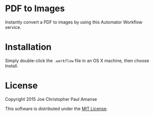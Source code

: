# PDF to Images

Instantly convert a PDF to images by using this Automator Workflow service.

# Installation

Simply double-click the `.workflow` file in an OS X machine, then choose Install.

# License

Copyright 2015 Joe Christopher Paul Amanse

This software is distributed under the [MIT License](./LICENSE).
